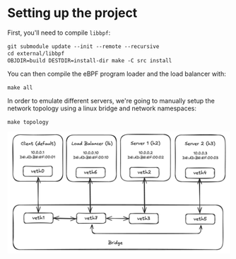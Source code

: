 # Setting up the project

First, you'll need to compile `libbpf`:

```
git submodule update --init --remote --recursive
cd external/libbpf
OBJDIR=build DESTDIR=install-dir make -C src install
```

You can then compile the eBPF program loader and the load balancer with:

```
make all
```

In order to emulate different servers, we're going to manually setup the network
topology using a linux bridge and network namespaces:

```
make topology
```

![Topology](images/topology.png)

